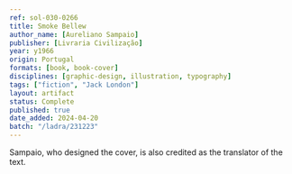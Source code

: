 ```yaml
---
ref: sol-030-0266
title: Smoke Bellew
author_name: [Aureliano Sampaio]
publisher: [Livraria Civilização]
year: y1966
origin: Portugal
formats: [book, book-cover]
disciplines: [graphic-design, illustration, typography]
tags: ["fiction", "Jack London"]
layout: artifact
status: Complete
published: true
date_added: 2024-04-20
batch: "/ladra/231223"
---
```


Sampaio, who designed the cover, is also credited as the translator of the text.
